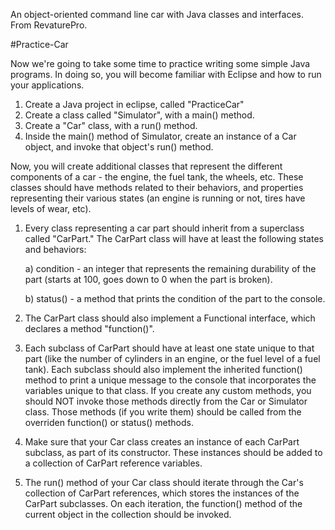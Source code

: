 An object-oriented command line car with Java classes and interfaces. From RevaturePro.

#Practice-Car

Now we're going to take some time to practice writing some simple Java programs. In doing so, you will become familiar with Eclipse and how to run your applications.

1) Create a Java project in eclipse, called "PracticeCar"
2) Create a class called "Simulator", with a main() method.
3) Create a "Car" class, with a run() method.
4) Inside the main() method of Simulator, create an instance of a Car object, and invoke that object's run() method.

Now, you will create additional classes that represent the different components of a car - the engine, the fuel tank, the wheels, etc. These classes should have methods related to their behaviors, and properties representing their various states (an engine is running or not, tires have levels of wear, etc).

1) Every class representing a car part should inherit from a superclass called "CarPart." The CarPart class will have at least the following states and behaviors:

    a) condition - an integer that represents the remaining durability of the part (starts at 100, goes down to 0 when the part is broken).
    
    b) status() - a method that prints the condition of the part to the console.
    
2) The CarPart class should also implement a Functional interface, which declares a method "function()".
3) Each subclass of CarPart should have at least one state unique to that part (like the number of cylinders in an engine, or the fuel level of a fuel tank). Each subclass should also implement the inherited function() method to print a unique message to the console that incorporates the variables unique to that class. If you create any custom methods, you should NOT invoke those methods directly from the Car or Simulator class. Those methods (if you write them) should be called from the overriden function() or status() methods.
4) Make sure that your Car class creates an instance of each CarPart subclass, as part of its constructor. These instances should be added to a collection of CarPart reference variables.
5) The run() method of your Car class should iterate through the Car's collection of CarPart references, which stores the instances of the CarPart subclasses. On each iteration, the function() method of the current object in the collection should be invoked.
